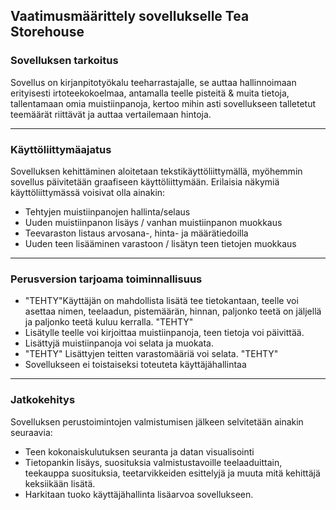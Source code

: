 ## Vaatimusmäärittely sovellukselle Tea Storehouse

### Sovelluksen tarkoitus

Sovellus on kirjanpitotyökalu teeharrastajalle, se auttaa hallinnoimaan erityisesti irtoteekokoelmaa, antamalla teelle pisteitä & muita tietoja, tallentamaan omia muistiinpanoja, kertoo mihin asti sovellukseen talletetut teemäärät riittävät ja auttaa vertailemaan hintoja.

---

### Käyttöliittymäajatus

Sovelluksen kehittäminen aloitetaan tekstikäyttöliittymällä, myöhemmin sovellus päivitetään graafiseen käyttöliittymään. Erilaisia näkymiä käyttöliittymässä voisivat olla ainakin:

- Tehtyjen muistiinpanojen hallinta/selaus
- Uuden muistiinpanon lisäys / vanhan muistiinpanon muokkaus
- Teevaraston listaus arvosana-, hinta- ja määrätiedoilla
- Uuden teen lisääminen varastoon / lisätyn teen tietojen muokkaus

---

### Perusversion tarjoama toiminnallisuus

- "TEHTY"Käyttäjän on mahdollista lisätä tee tietokantaan, teelle voi asettaa nimen, teelaadun, pistemäärän, hinnan, paljonko teetä on jäljellä ja paljonko teetä kuluu kerralla. "TEHTY"
- Lisätylle teelle voi kirjoittaa muistiinpanoja, teen tietoja voi päivittää.
- Lisättyjä muistiinpanoja voi selata ja muokata.
- "TEHTY" Lisättyjen teitten varastomääriä voi selata. "TEHTY"
- Sovellukseen ei toistaiseksi toteuteta käyttäjähallintaa

---

### Jatkokehitys

Sovelluksen perustoimintojen valmistumisen jälkeen selvitetään ainakin seuraavia:

- Teen kokonaiskulutuksen seuranta ja datan visualisointi
- Tietopankin lisäys, suosituksia valmistustavoille teelaaduittain, teekauppa suosituksia, teetarvikkeiden esittelyjä ja muuta mitä kehittäjä keksiikään lisätä.
- Harkitaan tuoko käyttäjähallinta lisäarvoa sovellukseen.
